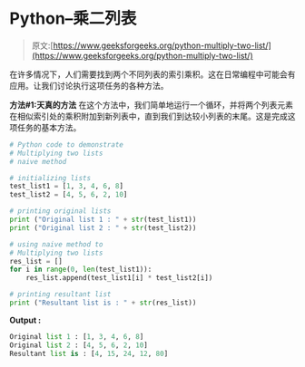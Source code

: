 # Python–乘二列表

> 原文:[https://www.geeksforgeeks.org/python-multiply-two-list/](https://www.geeksforgeeks.org/python-multiply-two-list/)

在许多情况下，人们需要找到两个不同列表的索引乘积。这在日常编程中可能会有应用。让我们讨论执行这项任务的各种方法。

**方法#1:天真的方法**
在这个方法中，我们简单地运行一个循环，并将两个列表元素在相似索引处的乘积附加到新列表中，直到我们到达较小列表的末尾。这是完成这项任务的基本方法。

```py
# Python code to demonstrate 
# Multiplying two lists
# naive method 

# initializing lists
test_list1 = [1, 3, 4, 6, 8]
test_list2 = [4, 5, 6, 2, 10]

# printing original lists
print ("Original list 1 : " + str(test_list1))
print ("Original list 2 : " + str(test_list2))

# using naive method to 
# Multiplying two lists
res_list = []
for i in range(0, len(test_list1)):
    res_list.append(test_list1[i] * test_list2[i])

# printing resultant list 
print ("Resultant list is : " + str(res_list))
```

**Output :**

```py
Original list 1 : [1, 3, 4, 6, 8]
Original list 2 : [4, 5, 6, 2, 10]
Resultant list is : [4, 15, 24, 12, 80]

```